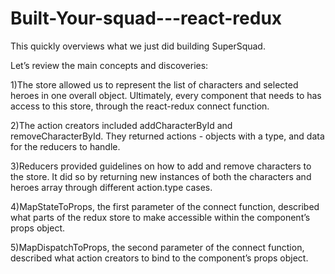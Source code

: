 # Built-Your-squad---react-redux

This quickly overviews what we just did building SuperSquad.

Let’s review the main concepts and discoveries:

1)The store allowed us to represent the list of characters and selected heroes in one overall object. Ultimately, every component that needs to has access to this store, through the react-redux connect function.

2)The action creators included addCharacterById and removeCharacterById. They returned actions - objects with a type, and data for the reducers to handle.

3)Reducers provided guidelines on how to add and remove characters to the store. It did so by returning new instances of both the characters and heroes array through different action.type cases.

4)MapStateToProps, the first parameter of the connect function, described what parts of the redux store to make accessible within the component’s props object.

5)MapDispatchToProps, the second parameter of the connect function, described what action creators to bind to the component’s props object.
